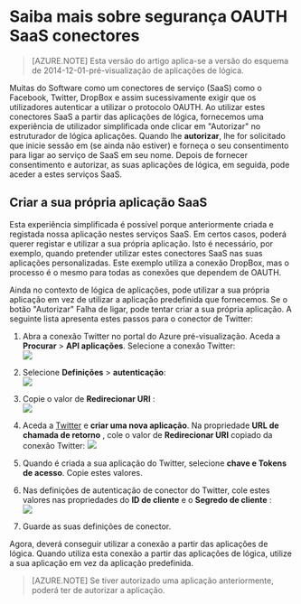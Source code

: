 <properties
    pageTitle="Segurança OAUTH SaaS conectores e API Apps | Azure"
    description="Ler sobre token de segurança na conectores e Apps API na aplicação de serviço de Azure; arquitetura de microservices; saas"
    services="logic-apps"
    documentationCenter=""
    authors="MandiOhlinger"
    manager="dwrede"
    editor="cgronlun"/>

<tags
    ms.service="logic-apps"
    ms.workload="integration"
    ms.tgt_pltfrm="na"
    ms.devlang="na"
    ms.topic="article"
    ms.date="08/23/2016"
    ms.author="mandia"/>


# <a name="learn-about-oauth-security-in-saas-connectors"></a>Saiba mais sobre segurança OAUTH SaaS conectores

>[AZURE.NOTE] Esta versão do artigo aplica-se a versão do esquema de 2014-12-01-pré-visualização de aplicações de lógica.

Muitas do Software como um conectores de serviço (SaaS) como o Facebook, Twitter, DropBox e assim sucessivamente exigir que os utilizadores autenticar a utilizar o protocolo OAUTH.  Ao utilizar estes conectores SaaS a partir das aplicações de lógica, fornecemos uma experiência de utilizador simplificada onde clicar em "Autorizar" no estruturador de lógica aplicações. Quando lhe **autorizar**, lhe for solicitado que inicie sessão em (se ainda não estiver) e forneça o seu consentimento para ligar ao serviço de SaaS em seu nome. Depois de fornecer consentimento e autorizar, as suas aplicações de lógica, em seguida, pode aceder a estes serviços SaaS.

## <a name="create-your-own-saas-app"></a>Criar a sua própria aplicação SaaS
Esta experiência simplificada é possível porque anteriormente criada e registada nossa aplicação nestes serviços SaaS.  Em certos casos, poderá querer registar e utilizar a sua própria aplicação.  Isto é necessário, por exemplo, quando pretender utilizar estes conectores SaaS nas suas aplicações personalizadas. Este exemplo utiliza a conexão DropBox, mas o processo é o mesmo para todas as conexões que dependem de OAUTH.

Ainda no contexto de lógica de aplicações, pode utilizar a sua própria aplicação em vez de utilizar a aplicação predefinida que fornecemos. Se o botão "Autorizar" Falha de ligar, pode tentar criar a sua própria aplicação. A seguinte lista apresenta estes passos para o conector de Twitter:

1. Abra a conexão Twitter no portal do Azure pré-visualização. Aceda a **Procurar** > **API aplicações**. Selecione a conexão Twitter:  
    ![][1]

2. Selecione **Definições** > **autenticação**:  
    ![][2]

3. Copie o valor de **Redirecionar URI** :  
    ![][3]

4. Aceda a [Twitter](http://apps.twitter.com) e **criar uma nova aplicação**. Na propriedade **URL de chamada de retorno** , cole o valor de **Redirecionar URI** copiado da conexão Twitter: ![][4]  
5. Quando é criada a sua aplicação do Twitter, selecione **chave e Tokens de acesso**. Copie estes valores.
6. Nas definições de autenticação de conector do Twitter, cole estes valores nas propriedades do **ID de cliente** e o **Segredo de cliente** :   
    ![][5]  
7. Guarde as suas definições de conector.  

Agora, deverá conseguir utilizar a conexão a partir das aplicações de lógica. Quando utiliza esta conexão a partir das aplicações de lógica, utilize a sua aplicação em vez da aplicação predefinida.  

> [AZURE.NOTE] Se tiver autorizado uma aplicação anteriormente, poderá ter de autorizar a aplicação.


<!--Image references-->
[1]: ./media/app-service-logic-oauth-security/TwitterConnector.png
[2]: ./media/app-service-logic-oauth-security/Authentication.png
[3]: ./media/app-service-logic-oauth-security/RedirectURI.png
[4]: ./media/app-service-logic-oauth-security/TwitterApp.png
[5]: ./media/app-service-logic-oauth-security/TwitterKeys.png
